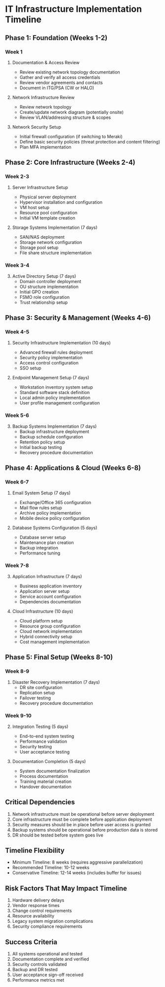 # IT Infrastructure Implementation Timeline

## Phase 1: Foundation (Weeks 1-2)

### Week 1
1. Documentation & Access Review
   - Review existing network topology documentation
   - Gather and verify all access credentials
   - Review vendor agreements and contacts 
   - Document in ITG/PSA (CW or HALO)

2. Network Infrastructure Review 
   - Review network topology 
   - Create/update network diagram (potentially onsite)
   - Review VLAN/addressing structure & scopes

3. Network Security Setup 
   - Initial firewall configuration (if switching to Meraki)
   - Define basic security policies (threat protection and content filtering)
   - Plan MFA implementation

## Phase 2: Core Infrastructure (Weeks 2-4)

### Week 2-3
1. Server Infrastructure Setup
   - Physical server deployment
   - Hypervisor installation and configuration
   - VM host setup
   - Resource pool configuration
   - Initial VM template creation

2. Storage Systems Implementation (7 days)
   - SAN/NAS deployment
   - Storage network configuration
   - Storage pool setup
   - File share structure implementation

### Week 3-4
3. Active Directory Setup (7 days)
   - Domain controller deployment
   - OU structure implementation
   - Initial GPO creation
   - FSMO role configuration
   - Trust relationship setup

## Phase 3: Security & Management (Weeks 4-6)

### Week 4-5
1. Security Infrastructure Implementation (10 days)
   - Advanced firewall rules deployment
   - Security policy implementation
   - Access control configuration
   - SSO setup

2. Endpoint Management Setup (7 days)
   - Workstation inventory system setup
   - Standard software stack definition
   - Local admin policy implementation
   - User profile management configuration

### Week 5-6
3. Backup Systems Implementation (7 days)
   - Backup infrastructure deployment
   - Backup schedule configuration
   - Retention policy setup
   - Initial backup testing
   - Recovery procedure documentation

## Phase 4: Applications & Cloud (Weeks 6-8)

### Week 6-7
1. Email System Setup (7 days)
   - Exchange/Office 365 configuration
   - Mail flow rules setup
   - Archive policy implementation
   - Mobile device policy configuration

2. Database Systems Configuration (5 days)
   - Database server setup
   - Maintenance plan creation
   - Backup integration
   - Performance tuning

### Week 7-8
3. Application Infrastructure (7 days)
   - Business application inventory
   - Application server setup
   - Service account configuration
   - Dependencies documentation

4. Cloud Infrastructure (10 days)
   - Cloud platform setup
   - Resource group configuration
   - Cloud network implementation
   - Hybrid connectivity setup
   - Cost management implementation

## Phase 5: Final Setup (Weeks 8-10)

### Week 8-9
1. Disaster Recovery Implementation (7 days)
   - DR site configuration
   - Replication setup
   - Failover testing
   - Recovery procedure documentation

### Week 9-10
2. Integration Testing (5 days)
   - End-to-end system testing
   - Performance validation
   - Security testing
   - User acceptance testing

3. Documentation Completion (5 days)
   - System documentation finalization
   - Process documentation
   - Training material creation
   - Handover documentation

## Critical Dependencies

1. Network infrastructure must be operational before server deployment
2. Core infrastructure must be complete before application deployment
3. Security measures should be in place before user access is granted
4. Backup systems should be operational before production data is stored
5. DR should be tested before system goes live

## Timeline Flexibility

- Minimum Timeline: 8 weeks (requires aggressive parallelization)
- Recommended Timeline: 10-12 weeks
- Conservative Timeline: 12-14 weeks (includes buffer for issues)

## Risk Factors That May Impact Timeline

1. Hardware delivery delays
2. Vendor response times
3. Change control requirements
4. Resource availability
5. Legacy system migration complications
6. Security compliance requirements

## Success Criteria

1. All systems operational and tested
2. Documentation complete and verified
3. Security controls validated
4. Backup and DR tested
5. User acceptance sign-off received
6. Performance metrics met